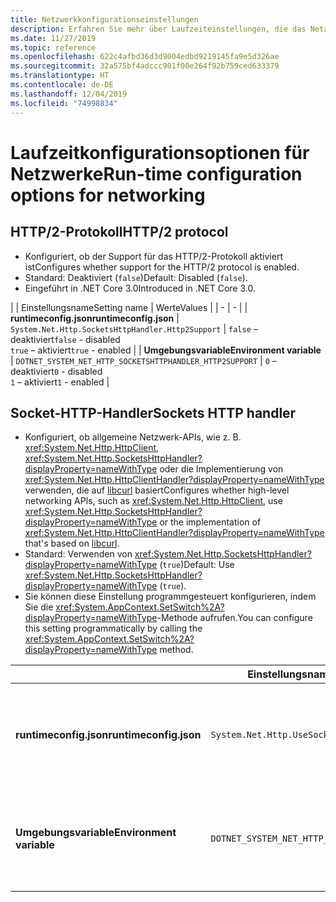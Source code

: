 ```yaml
---
title: Netzwerkkonfigurationseinstellungen
description: Erfahren Sie mehr über Laufzeiteinstellungen, die das Netzwerk für .NET Core-Apps konfigurieren.
ms.date: 11/27/2019
ms.topic: reference
ms.openlocfilehash: 622c4afbd36d3d9004edbd9219145fa9e5d326ae
ms.sourcegitcommit: 32a575bf4adccc901f00e264f92b759ced633379
ms.translationtype: HT
ms.contentlocale: de-DE
ms.lasthandoff: 12/04/2019
ms.locfileid: "74998834"
---
```

# <a name="run-time-configuration-options-for-networking"></a><span data-ttu-id="72854-103">Laufzeitkonfigurationsoptionen für Netzwerke</span><span class="sxs-lookup"><span data-stu-id="72854-103">Run-time configuration options for networking</span></span>

## <a name="http2-protocol"></a><span data-ttu-id="72854-104">HTTP/2-Protokoll</span><span class="sxs-lookup"><span data-stu-id="72854-104">HTTP/2 protocol</span></span>

- <span data-ttu-id="72854-105">Konfiguriert, ob der Support für das HTTP/2-Protokoll aktiviert ist</span><span class="sxs-lookup"><span data-stu-id="72854-105">Configures whether support for the HTTP/2 protocol is enabled.</span></span>
- <span data-ttu-id="72854-106">Standard: Deaktiviert (`false`)</span><span class="sxs-lookup"><span data-stu-id="72854-106">Default: Disabled (`false`).</span></span>
- <span data-ttu-id="72854-107">Eingeführt in .NET Core 3.0</span><span class="sxs-lookup"><span data-stu-id="72854-107">Introduced in .NET Core 3.0.</span></span>

| | <span data-ttu-id="72854-108">Einstellungsname</span><span class="sxs-lookup"><span data-stu-id="72854-108">Setting name</span></span> | <span data-ttu-id="72854-109">Werte</span><span class="sxs-lookup"><span data-stu-id="72854-109">Values</span></span> |
| - | - |
| <span data-ttu-id="72854-110">**runtimeconfig.json**</span><span class="sxs-lookup"><span data-stu-id="72854-110">**runtimeconfig.json**</span></span> | `System.Net.Http.SocketsHttpHandler.Http2Support` | <span data-ttu-id="72854-111">`false` – deaktiviert</span><span class="sxs-lookup"><span data-stu-id="72854-111">`false` - disabled</span></span><br/><span data-ttu-id="72854-112">`true` – aktiviert</span><span class="sxs-lookup"><span data-stu-id="72854-112">`true` - enabled</span></span> |
| <span data-ttu-id="72854-113">**Umgebungsvariable**</span><span class="sxs-lookup"><span data-stu-id="72854-113">**Environment variable**</span></span> | `DOTNET_SYSTEM_NET_HTTP_SOCKETSHTTPHANDLER_HTTP2SUPPORT` | <span data-ttu-id="72854-114">`0` – deaktiviert</span><span class="sxs-lookup"><span data-stu-id="72854-114">`0` - disabled</span></span><br/><span data-ttu-id="72854-115">`1` – aktiviert</span><span class="sxs-lookup"><span data-stu-id="72854-115">`1` - enabled</span></span> |

## <a name="sockets-http-handler"></a><span data-ttu-id="72854-116">Socket-HTTP-Handler</span><span class="sxs-lookup"><span data-stu-id="72854-116">Sockets HTTP handler</span></span>

- <span data-ttu-id="72854-117">Konfiguriert, ob allgemeine Netzwerk-APIs, wie z. B. <xref:System.Net.Http.HttpClient>, <xref:System.Net.Http.SocketsHttpHandler?displayProperty=nameWithType> oder die Implementierung von <xref:System.Net.Http.HttpClientHandler?displayProperty=nameWithType> verwenden, die auf [libcurl](https://curl.haxx.se/libcurl/) basiert</span><span class="sxs-lookup"><span data-stu-id="72854-117">Configures whether high-level networking APIs, such as <xref:System.Net.Http.HttpClient>, use <xref:System.Net.Http.SocketsHttpHandler?displayProperty=nameWithType> or the implementation of <xref:System.Net.Http.HttpClientHandler?displayProperty=nameWithType> that's based on [libcurl](https://curl.haxx.se/libcurl/).</span></span>
- <span data-ttu-id="72854-118">Standard: Verwenden von <xref:System.Net.Http.SocketsHttpHandler?displayProperty=nameWithType> (`true`)</span><span class="sxs-lookup"><span data-stu-id="72854-118">Default: Use <xref:System.Net.Http.SocketsHttpHandler?displayProperty=nameWithType> (`true`).</span></span>
- <span data-ttu-id="72854-119">Sie können diese Einstellung programmgesteuert konfigurieren, indem Sie die <xref:System.AppContext.SetSwitch%2A?displayProperty=nameWithType>-Methode aufrufen.</span><span class="sxs-lookup"><span data-stu-id="72854-119">You can configure this setting programmatically by calling the <xref:System.AppContext.SetSwitch%2A?displayProperty=nameWithType> method.</span></span>

| | <span data-ttu-id="72854-120">Einstellungsname</span><span class="sxs-lookup"><span data-stu-id="72854-120">Setting name</span></span> | <span data-ttu-id="72854-121">Werte</span><span class="sxs-lookup"><span data-stu-id="72854-121">Values</span></span> |
| - | - | - |
| <span data-ttu-id="72854-122">**runtimeconfig.json**</span><span class="sxs-lookup"><span data-stu-id="72854-122">**runtimeconfig.json**</span></span> | `System.Net.Http.UseSocketsHttpHandler` | <span data-ttu-id="72854-123">`true` – aktiviert die Verwendung von <xref:System.Net.Http.SocketsHttpHandler></span><span class="sxs-lookup"><span data-stu-id="72854-123">`true` - enables the use of <xref:System.Net.Http.SocketsHttpHandler></span></span><br/><span data-ttu-id="72854-124">`false` – aktiviert die Verwendung von <xref:System.Net.Http.HttpClientHandler></span><span class="sxs-lookup"><span data-stu-id="72854-124">`false` - enables the use of <xref:System.Net.Http.HttpClientHandler></span></span> |
| <span data-ttu-id="72854-125">**Umgebungsvariable**</span><span class="sxs-lookup"><span data-stu-id="72854-125">**Environment variable**</span></span> | `DOTNET_SYSTEM_NET_HTTP_USESOCKETSHTTPHANDLER` | <span data-ttu-id="72854-126">`1` – aktiviert die Verwendung von <xref:System.Net.Http.SocketsHttpHandler></span><span class="sxs-lookup"><span data-stu-id="72854-126">`1` - enables the use of <xref:System.Net.Http.SocketsHttpHandler></span></span><br/><span data-ttu-id="72854-127">`0` – aktiviert die Verwendung von <xref:System.Net.Http.HttpClientHandler></span><span class="sxs-lookup"><span data-stu-id="72854-127">`0` - enables the use of <xref:System.Net.Http.HttpClientHandler></span></span> |
